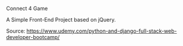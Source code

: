 Connect 4 Game

A Simple Front-End Project based on jQuery.

Source: https://www.udemy.com/python-and-django-full-stack-web-developer-bootcamp/
